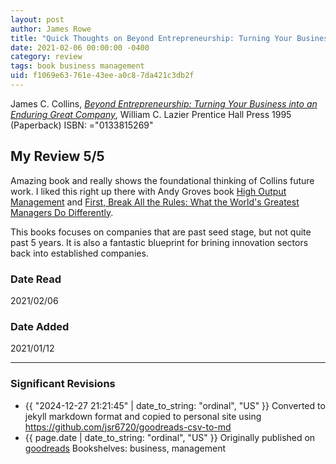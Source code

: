 ```yaml
---
layout: post
author: James Rowe
title: "Quick Thoughts on Beyond Entrepreneurship: Turning Your Business into an Enduring Great Company"
date: 2021-02-06 00:00:00 -0400
category: review
tags: book business management
uid: f1069e63-761e-43ee-a0c8-7da421c3db2f
---
```


James C. Collins, *[Beyond Entrepreneurship: Turning Your Business into an Enduring Great Company](https://www.goodreads.com/book/show/869231)*, William C. Lazier Prentice Hall Press 1995 (Paperback) ISBN: ="0133815269"

## My Review 5/5

Amazing book and really shows the foundational thinking of Collins future work. I liked this right up there with Andy Groves book [High Output Management](https://www.goodreads.com/book/show/324750) and [First, Break All the Rules: What the World's Greatest Managers Do Differently](https://www.goodreads.com/book/show/50937).

This books focuses on companies that are past seed stage, but not quite past 5 years. It is also a fantastic blueprint for brining innovation sectors back into established companies.

### Date Read
2021/02/06

### Date Added
2021/01/12

---

### Significant Revisions

- {{ "2024-12-27 21:21:45" | date_to_string: "ordinal", "US" }} Converted to jekyll markdown format and copied to personal site using <https://github.com/jsr6720/goodreads-csv-to-md>
- {{ page.date | date_to_string: "ordinal", "US" }} Originally published on [goodreads](https://www.goodreads.com) Bookshelves: business, management